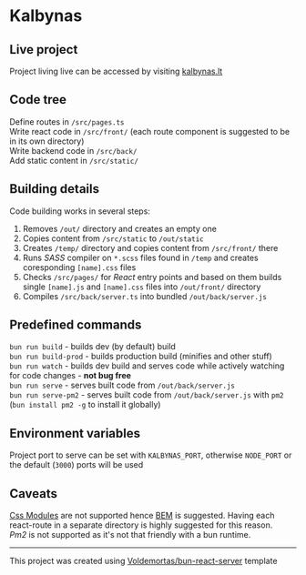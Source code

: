 # Kalbynas

## Live project

Project living live can be accessed by visiting [kalbynas.lt](https://kalbynas.lt)

## Code tree

Define routes in `/src/pages.ts`   
Write react code in `/src/front/` (each route component is suggested to be in its own directory)  
Write backend code in `/src/back/`  
Add static content in `/src/static/`

## Building details

Code building works in several steps:

1. Removes `/out/` directory and creates an empty one
2. Copies content from `/src/static` to `/out/static`
3. Creates `/temp/` directory and copies content from `/src/front/` there
4. Runs *SASS* compiler on `*.scss` files found in `/temp` and creates coresponding `[name].css` files
5. Checks `/src/pages/` for *React* entry points and based on them builds single `[name].js` and `[name].css` files into
   `/out/front/` directory
6. Compiles `/src/back/server.ts` into bundled `/out/back/server.js`

## Predefined commands

`bun run build` - builds dev (by default) build  
`bun run build-prod` - builds production build (minifies and other stuff)  
`bun run watch` - builds dev build and serves code while actively watching for code changes - **not bug free**  
`bun run serve` - serves built code from `/out/back/server.js`  
`bun run serve-pm2` - serves built code from `/out/back/server.js` with `pm2` (`bun install pm2 -g` to install it
globally)

## Environment variables

Project port to serve can be set with `KALBYNAS_PORT`, otherwise `NODE_PORT` or the default (`3000`) ports will be used

## Caveats

[Css Modules](https://github.com/css-modules/css-modules) are not supported
hence [BEM](https://getbem.com/introduction/) is suggested. Having each react-route in a separate directory is highly
suggested for this reason.  
*Pm2* is not supported as it's not that friendly with a bun runtime.

---------

This project was created using [Voldemortas/bun-react-server](https://github.com/Voldemortas/bun-react-server) template
